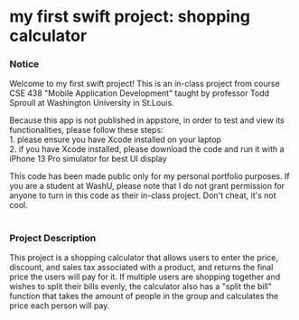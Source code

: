 # my first swift project: shopping calculator

<h3>Notice</h3>
<p>
Welcome to my first swift project! This is an in-class project from course CSE 438 "Mobile Application Development" taught by professor Todd Sproull at Washington University in St.Louis.
</p>
<p>
Because this app is not published in appstore, in order to test and view its functionalities, please follow these steps:<br>
1. please ensure you have Xcode installed on your laptop<br>
2. if you have Xcode installed, please download the code and run it with a iPhone 13 Pro simulator for best UI display
</p>
<p>
This code has been made public only for my personal portfolio purposes. If you are a student at WashU, please note that I do not grant permission for anyone to turn in this code as their in-class project. Don't cheat, it's not cool.
</p>

#

<h3>Project Description</h3>
<p>
This project is a shopping calculator that allows users to enter the price, discount, and sales tax associated with a product, and returns the final price the users will pay for it. If multiple users are shopping together and wishes to split their bills evenly, the calculator also has a "split the bill" function that takes the amount of people in the group and calculates the price each person will pay.<br>
</p>

